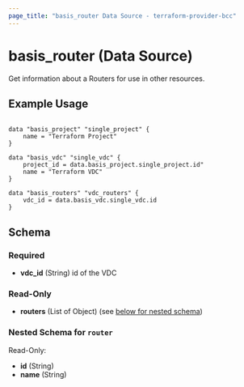 ```yaml
---
page_title: "basis_router Data Source - terraform-provider-bcc"
---
```

# basis_router (Data Source)

Get information about a Routers for use in other resources. 

## Example Usage

```hcl

data "basis_project" "single_project" {
    name = "Terraform Project"
}

data "basis_vdc" "single_vdc" {
    project_id = data.basis_project.single_project.id"
    name = "Terraform VDC"
}

data "basis_routers" "vdc_routers" {
    vdc_id = data.basis_vdc.single_vdc.id
}

```
## Schema

### Required

- **vdc_id** (String) id of the VDC

### Read-Only

- **routers** (List of Object) (see [below for nested schema](#nestedatt--router))

<a id="nestedatt--router"></a>
### Nested Schema for `router`

Read-Only:

- **id** (String)
- **name** (String)
